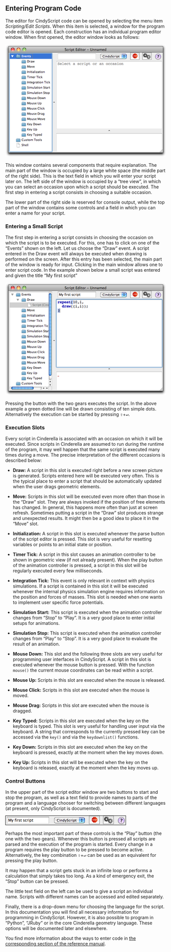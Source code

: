 ## Entering Program Code

The editor for CindyScript code can be opened by selecting the menu item _Scripting/Edit Scripts_.
When this item is selected, a window for the program code editor is opened.
Each construction has an individual program editor window.
When first opened, the editor window looks as follows:

![The script editor](img/EnterScript5.png)

This window contains several components that require explanation.
The main part of the window is occupied by a large white space (the middle part of the right side).
This is the text field in which you will enter your script later on.
The left side of the window is occupied by a “tree view”, in which you can select an occasion upon which a script should be executed.
The first step in entering a script consists in choosing a suitable occasion.

The lower part of the right side is reserved for console output, while the top part of the window contains some controls and a field in which you can enter a name for your script.

### Entering a Small Script

The first step in entering a script consists in choosing the occasion on which the script is to be executed.
For this, one has to click on one of the “Events” shown on the left.
Let us choose the “Draw” event.
A script entered in the Draw event will always be executed when drawing is performed on the screen.
After this entry has been selected, the main part of the window is ready for input.
Clicking in the main window allows one to enter script code.
In the example shown below a small script was entered and given the title “My first script”

![Entering text](img/EnterScript6.png)

Pressing the button with the two gears executes the script.
In the above example a green dotted line will be drawn consisting of ten simple dots.
Alternatively the execution can be started by pressing <kbd>⇧</kbd>+<kbd>↵</kbd>.

### Execution Slots

Every script in Cinderella is associated with an occasion on which it will be executed.
Since scripts in Cinderella are assumed to run during the runtime of the program, it may well happen that the same script is executed many times during a move.
The precise interpretation of the different occasions is described below:

-   **Draw:**
    A script in this slot is executed right before a new screen picture is generated.
    Scripts entered here will be executed very often.
    This is the typical place to enter a script that should be automatically updated when the user drags geometric elements.

-   **Move:**
    Scripts in this slot will be executed even more often than those in the “Draw” slot.
    They are always invoked if the position of free elements has changed.
    In general, this happens more often than just at screen refresh.
    Sometimes putting a script in the “Draw” slot produces strange and unexpected results.
    It might then be a good idea to place it in the “Move” slot.

-   **Initialization:**
    A script in this slot is executed whenever the parse button of the script editor is pressed.
    This slot is very useful for resetting variables or points to an initial state or position.

-   **Timer Tick:**
    A script in this slot causes an animation controller to be shown in geometric view (if not already present).
    When the play button of the animation controller is pressed, a script in this slot will be regularly executed every few milliseconds.

-   **Integration Tick:**
    This event is only relevant in context with physics simulations.
    If a script is contained in this slot it will be executed whenever the internal physics simulation engine requires information on the position and forces of masses.
    This slot is needed when one wants to implement user specific force potentials.

-   **Simulation Start:**
    This script is executed when the animation controller changes from “Stop” to “Play”. It is a very good place to enter initial setups for animations.

-   **Simulation Stop:**
    This script is executed when the animation controller changes from “Play” to “Stop”. It is a very good place to evaluate the result of an animation.

-   **Mouse Down:**
    This slot and the following three slots are very useful for programming user interfaces in CindyScript.
    A script in this slot is executed whenever the mouse button is pressed.
    With the function `mouse()` the current mouse coordinates can be read within a script.

-   **Mouse Up:**
    Scripts in this slot are executed when the mouse is released.

-   **Mouse Click:**
    Scripts in this slot are executed when the mouse is moved.

-   **Mouse Drag:**
    Scripts in this slot are executed when the mouse is dragged.

-   **Key Typed:**
    Scripts in this slot are executed when the key on the keyboard is typed.
    This slot is very useful for handling user input via the keyboard.
    A string that corresponds to the currently pressed key can be accessed via the `key()` and via the `keydownlist()` functions.

-   **Key Down:**
    Scripts in this slot are executed when the key on the keyboard is pressed, exactly at the moment when the key moves down.

-   **Key Up:**
    Scripts in this slot will be executed when the key on the keyboard is released, exactly at the moment when the key moves up.

### Control Buttons

In the upper part of the script editor window are two buttons to start and stop the program, as well as a text field to provide names to parts of the program and a language chooser for switching between different languages (at present, only CindyScript is documented).

![The script controls](img/EnterScript7.png)

Perhaps the most important part of these controls is the “Play” button (the one with the two gears).
Whenever this button is pressed all scripts are parsed and the execution of the program is started.
Every change in a program requires the play button to be pressed to become active.
Alternatively, the key combination <kbd>⇧</kbd>+<kbd>↵</kbd> can be used as an equivalent for pressing the play button.

It may happen that a script gets stuck in an infinite loop or performs a calculation that simply takes too long.
As a kind of emergency exit, the “Stop” button can be pressed.

The little text field on the left can be used to give a script an individual name.
Scripts with different names can be accessed and edited separately.

Finally, there is a drop-down menu for choosing the language for the script.
In this documentation you will find all necessary information for programming in CindyScript.
However, it is also possible to program in “Python”, “JRuby” or in the core Cinderella geometry language.
These options will be documented later and elsewhere.

You find more information about the ways to enter code in [the corresponding section of the reference manual](The_CindyScript_Editor.md).
